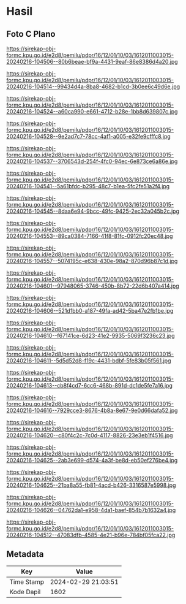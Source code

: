 # Hasil

## Foto C Plano

https://sirekap-obj-formc.kpu.go.id/e2d8/pemilu/pdpr/16/12/01/10/03/1612011003015-20240216-104506--80b6beae-bf9a-4431-9eaf-86e8386d4a20.jpg

https://sirekap-obj-formc.kpu.go.id/e2d8/pemilu/pdpr/16/12/01/10/03/1612011003015-20240216-104514--99434d4a-8ba8-4682-b1cd-3b0ee6c49d6e.jpg

https://sirekap-obj-formc.kpu.go.id/e2d8/pemilu/pdpr/16/12/01/10/03/1612011003015-20240216-104524--a60ca990-e661-4712-b28e-1bb8d639807c.jpg

https://sirekap-obj-formc.kpu.go.id/e2d8/pemilu/pdpr/16/12/01/10/03/1612011003015-20240216-104528--9e2ad7c7-78cc-4af1-a005-e32fe9cfffc8.jpg

https://sirekap-obj-formc.kpu.go.id/e2d8/pemilu/pdpr/16/12/01/10/03/1612011003015-20240216-104537--3706543d-254f-4fc0-94ec-6e873ce6a86e.jpg

https://sirekap-obj-formc.kpu.go.id/e2d8/pemilu/pdpr/16/12/01/10/03/1612011003015-20240216-104541--5a61bfdc-b295-48c7-b1ea-5fc2fe51a2f4.jpg

https://sirekap-obj-formc.kpu.go.id/e2d8/pemilu/pdpr/16/12/01/10/03/1612011003015-20240216-104545--8daa6e94-9bcc-49fc-9425-2ec32a045b2c.jpg

https://sirekap-obj-formc.kpu.go.id/e2d8/pemilu/pdpr/16/12/01/10/03/1612011003015-20240216-104553--89ca0384-7166-41f8-81fc-0912fc20ec48.jpg

https://sirekap-obj-formc.kpu.go.id/e2d8/pemilu/pdpr/16/12/01/10/03/1612011003015-20240216-104557--5074195c-e638-430e-98a2-870d96b87c1d.jpg

https://sirekap-obj-formc.kpu.go.id/e2d8/pemilu/pdpr/16/12/01/10/03/1612011003015-20240216-104601--97948065-3746-450b-8b72-22d6b407a414.jpg

https://sirekap-obj-formc.kpu.go.id/e2d8/pemilu/pdpr/16/12/01/10/03/1612011003015-20240216-104606--521d1bb0-a187-49fa-ad42-5ba47e2fb1be.jpg

https://sirekap-obj-formc.kpu.go.id/e2d8/pemilu/pdpr/16/12/01/10/03/1612011003015-20240216-104610--f67141ce-6d23-41e2-9935-5069f3236c23.jpg

https://sirekap-obj-formc.kpu.go.id/e2d8/pemilu/pdpr/16/12/01/10/03/1612011003015-20240216-104611--5d5d52d8-f19c-4431-bdbf-5fe83b05f561.jpg

https://sirekap-obj-formc.kpu.go.id/e2d8/pemilu/pdpr/16/12/01/10/03/1612011003015-20240216-104613--cb8f4cd7-6cc6-468b-891d-dc1de5fe7a16.jpg

https://sirekap-obj-formc.kpu.go.id/e2d8/pemilu/pdpr/16/12/01/10/03/1612011003015-20240216-104616--7929cce3-8676-4b8a-8e67-9e0d66dafa52.jpg

https://sirekap-obj-formc.kpu.go.id/e2d8/pemilu/pdpr/16/12/01/10/03/1612011003015-20240216-104620--c80f4c2c-7c0d-4117-8826-23e3eb1f4516.jpg

https://sirekap-obj-formc.kpu.go.id/e2d8/pemilu/pdpr/16/12/01/10/03/1612011003015-20240216-104625--2ab3e699-d574-4a3f-be8d-eb50ef276be4.jpg

https://sirekap-obj-formc.kpu.go.id/e2d8/pemilu/pdpr/16/12/01/10/03/1612011003015-20240216-104625--21ba8a55-fb81-4acd-b426-3316587e5998.jpg

https://sirekap-obj-formc.kpu.go.id/e2d8/pemilu/pdpr/16/12/01/10/03/1612011003015-20240216-104626--04762da1-e958-4da1-baef-854b7b1632a4.jpg

https://sirekap-obj-formc.kpu.go.id/e2d8/pemilu/pdpr/16/12/01/10/03/1612011003015-20240216-104512--47083dfb-4585-4e21-b96e-784bf05fca22.jpg


## Metadata

| Key        | Value               |
| ---------- | ------------------- |
| Time Stamp | 2024-02-29 21:03:51 |
| Kode Dapil | 1602                |



